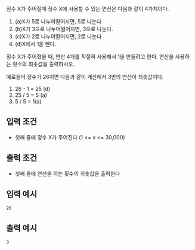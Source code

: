 정수 X가 주어질때 정수 X에 사용할 수 있는 연산은 다음과 같이 4가지이다.
1. (a)X가 5로 나누어떨어지면, 5로 나눈다
2. (b)X가 3으로 나누어떨어지면, 3으로 나눈다.
3. (c)X가 2로 나누어떨어지면, 2로 나눈다
4. (d)X에서 1을 뺀다.

정수 X가 주어졌을 때, 연산 4개를 적절히 사용해서 1을 만들려고 한다. 연산을 사용하는
횟수의 최솟값을 출력하시오.

예로들어 정수가 26이면 다음과 같이 계산해서 3번의 연산이 최솟값이다.
1. 26 - 1 = 25 (d)
2. 25 / 5 = 5 (a)
3. 5 / 5 = 1(a)

## 입력 조건 
- 첫째 줄에 정수 X가 주어진다 (1 <= x <= 30,000)

## 출력 조건
- 첫째 줄에 연산을 하는 횟수의 최솟값을 출력한다

## 입력 예시
~~~
26
~~~

## 출력 예시
~~~
3
~~~